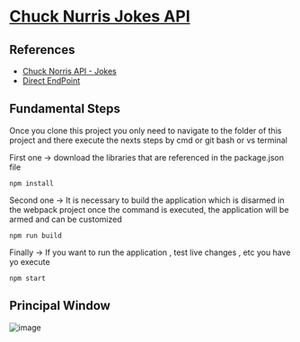# [Chuck Nurris Jokes API](https://rogeralbp.github.io/api-chnorris-jokes/)

## References

- [Chuck Norris API - Jokes](https://api.chucknorris.io/)
- [Direct EndPoint](https://api.chucknorris.io/jokes/random)

## Fundamental Steps
Once you clone this project you only need to navigate to the folder of this project and there execute the nexts steps by cmd or git bash or vs terminal

First one -> download the libraries that are referenced in the package.json file

```
npm install
```

Second one -> It is necessary to build the application which is disarmed in the webpack project once the command is executed, the application will be armed and can be customized
```
npm run build
```

Finally -> If you want to run the application , test live changes , etc you have yo execute
```
npm start
```

## Principal Window

![image](https://user-images.githubusercontent.com/31899798/138190399-a7a10325-c6c6-4050-a873-10df5027eae3.png)

